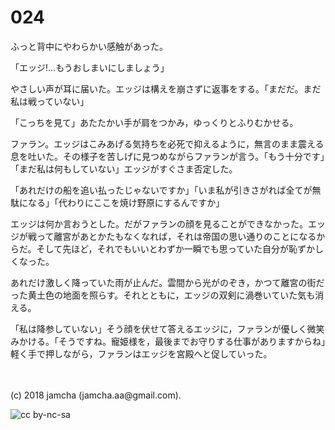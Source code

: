 # 024

ふっと背中にやわらかい感触があった。  

「エッジ!…もうおしまいにしましょう」  

やさしい声が耳に届いた。エッジは構えを崩さずに返事をする。「まだだ。まだ私は戦っていない」  

「こっちを見て」あたたかい手が肩をつかみ，ゆっくりとふりむかせる。  

ファラン。エッジはこみあげる気持ちを必死で抑えるように，無言のまま震える息を吐いた。その様子を苦しげに見つめながらファランが言う。「もう十分です」「まだ私は何もしていない」エッジがすぐさま否定した。  

「あれだけの船を追い払ったじゃないですか」「いま私が引きさがれば全てが無駄になる」「代わりにここを焼け野原にするんですか」  

エッジは何か言おうとした。だがファランの顔を見ることができなかった。エッジが戦って離宮があとかたもなくなれば，それは帝国の思い通りのことになるからだ。そして先ほど，それでもいいとわずか一瞬でも思っていた自分が恥ずかしくなった。  

あれだけ激しく降っていた雨が止んだ。雲間から光がのぞき，かつて離宮の街だった黄土色の地面を照らす。それとともに，エッジの双剣に渦巻いていた気も消える。  

「私は降参していない」そう顔を伏せて答えるエッジに，ファランが優しく微笑みかける。「そうですね。寵姫様を，最後までお守りする仕事がありますからね」軽く手で押しながら，ファランはエッジを宮殿へと促していった。  

<br>  
<br>  
(c) 2018 jamcha (jamcha.aa@gmail.com).  

![cc by-nc-sa](http://i.creativecommons.org/l/by-nc-sa/4.0/88x31.png)